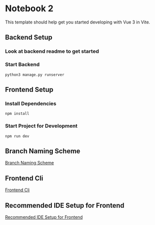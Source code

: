 # Notebook 2

This template should help get you started developing with Vue 3 in Vite.

## Backend Setup

### Look at backend readme to get started

### Start Backend
```
python3 manage.py runserver
```

## Frontend Setup

### Install Dependencies
```
npm install
```

### Start Project for Development
```
npm run dev
```

## Branch Naming Scheme
[Branch Naming Scheme](docs/branch_naming_scheme.md)

## Frontend Cli
[Frontend Cli](docs/frontend_cli.md)

## Recommended IDE Setup for Frontend
[Recommended IDE Setup for Frontend](docs/recommended_ide_setup_for_frontend.md)

